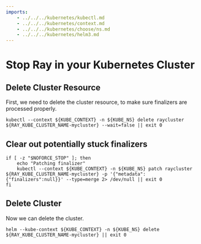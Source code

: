 ```yaml
---
imports:
    - ../../../kubernetes/kubectl.md
    - ../../../kubernetes/context.md
    - ../../../kubernetes/choose/ns.md
    - ../../../kubernetes/helm3.md
---
```


# Stop Ray in your Kubernetes Cluster

## Delete Cluster Resource

First, we need to delete the cluster resource, to make sure finalizers
are processed properly.

```shell
kubectl --context ${KUBE_CONTEXT} -n ${KUBE_NS} delete raycluster ${RAY_KUBE_CLUSTER_NAME-mycluster} --wait=false || exit 0
```

## Clear out potentially stuck finalizers

```shell
if [ -z "$NOFORCE_STOP" ]; then
    echo "Patching finalizer"
    kubectl --context ${KUBE_CONTEXT} -n ${KUBE_NS} patch raycluster ${RAY_KUBE_CLUSTER_NAME-mycluster} -p '{"metadata":{"finalizers":null}}' --type=merge 2> /dev/null || exit 0
fi
```

## Delete Cluster

Now we can delete the cluster.

```shell
helm --kube-context ${KUBE_CONTEXT} -n ${KUBE_NS} delete ${RAY_KUBE_CLUSTER_NAME-mycluster} || exit 0
```

